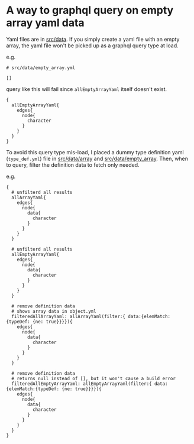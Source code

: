 # A way to graphql query on empty array yaml data

Yaml files are in [src/data][1]. If you simply create a yaml file with an empty array, the yaml file won't be picked up as a graphql query type at load.

e.g.

```
# src/data/empty_array.yml

[]
```

query like this will fail since `allEmptyArrayYaml` itself doesn't exist.

```
{
  allEmptyArrayYaml{
    edges{
      node{
        character
      }
    }
  }
}
```

To avoid this query type mis-load, I placed a dummy type definition yaml (`type_def.yml`) file in [src/data/array][2] and [src/data/empty_array][3]. Then, when to query, filter the definition data to fetch only needed.

e.g.

```
{
  # unfilterd all results
  allArrayYaml{
    edges{
      node{
        data{
          character
        }
      }
    }
  }

  # unfilterd all results
  allEmptyArrayYaml{
    edges{
      node{
        data{
          character
        }
      }
    }
  }

  # remove definition data
  # shows array data in object.yml
  filteredAllArrayYaml: allArrayYaml(filter:{ data:{elemMatch:{typeDef: {ne: true}}}}){
    edges{
      node{
        data{
          character
        }
      }
    }
  }

  # remove definition data
  # returns null instead of [], but it won't cause a build error
  filteredAllEmptyArrayYaml: allEmptyArrayYaml(filter:{ data:{elemMatch:{typeDef: {ne: true}}}}){
    edges{
      node{
        data{
          character
        }
      }
    }
  }
}
```

[1]: https://github.com/github0013/empty_yaml_load/tree/master/src/data
[2]: https://github.com/github0013/empty_yaml_load/tree/master/src/data/array
[3]: https://github.com/github0013/empty_yaml_load/tree/master/src/data/emtpy_array
